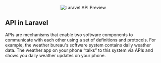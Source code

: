 <p align="center">
  <img src="https://cms-assets.tutsplus.com/cdn-cgi/image/width=600/uploads/users/71/courses/994/preview_image/build-a-restful-api-with-laravel-400x277.png" alt="Laravel API Preview"/>
</p>

## API in Laravel

APIs are mechanisms that enable two software components to communicate with each other using a set of definitions and protocols. For example, the weather bureau's software system contains daily weather data. The weather app on your phone “talks” to this system via APIs and shows you daily weather updates on your phone.
